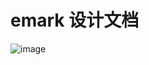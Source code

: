 
# emark 设计文档

![image](https://user-images.githubusercontent.com/41274826/172553013-e5b63712-05e1-49f4-a97c-7d4b26cd0451.png)
